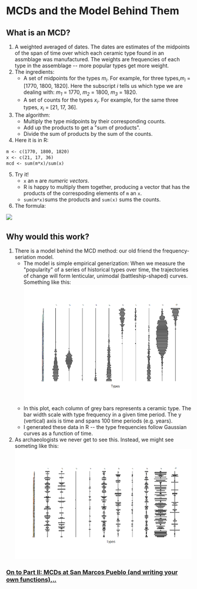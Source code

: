 # MCDs and the Model Behind Them
## What is an MCD?
1. A weighted averaged of dates. The dates are estimates of the midpoints of the span of time over which each ceramic type found in an assmblage was manufactured. The weights are frequencies of each type in the assemblage -- more popular types get more weight.  
2. The ingredients:
    - A set of midpoints for the types *m<sub>i</sub>*. For example, for three types,*m<sub>i</sub>* = [1770, 1800, 1820]. Here the subscript *i* tells us which type we are dealing with: *m<sub>1</sub>* = 1770, *m<sub>2</sub>* = 1800, *m<sub>3</sub>* = 1820.     
    - A set of counts for the types  *x<sub>i</sub>*. For example, for the same three types,  *x<sub>i</sub>* = [21, 17, 36].
3. The algorithm:
    - Multiply the type midpoints by their corresponding counts.
    - Add up the products to get a "sum of products".
    - Divide the sum of products by the sum of the counts.
4. Here it is in R: 
``` 
m <- c(1770, 1800, 1820)
x <- c(21, 17, 36) 
mcd <- sum(m*x)/sum(x)
``` 
5. Try it!
    - ```x``` an ```m``` are *numeric vectors*. 
    - R is happy to multiply them together, producing a vector that has the products of the correspoding elements of ```m``` an ```x```.
    - ```sum(m*x)```sums the products and ```sum(x)``` sums the counts.
6. The formula:
<img src="https://render.githubusercontent.com/render/math?math=\Large MCD=\frac{\sum_{i=1}^{T} x_i m_i} { \sum_{i=1}^{T} x_i}">

## Why would this work?
1.  There is a model behind the MCD method: our old friend the frequency-seriation model.
    - The model is simple empirical generization: When we measure the "popularity" of a series of historical types over time, the trajectories of change will form lenticular, unimodal (battleship-shaped) curves. Something like this:
![](./battleships.png)
    - In this plot, each column of grey bars represents a ceramic type. The bar width scale with type frequency in a given time period. The y (vertical) axis is time and spans 100 time periods (e.g. years).
    - I generated these data in R -- the type frequencies follow Gaussian curves as a function of time.   
2. As archaeologists we never get to see this. Instead, we might see someting like this:
![](./RandomOrderBattleships.png)   




### [On to Part II: MCDs at San Marcos Pueblo (and writing your own functions),..](https://github.com/DAACS-Research-Consortium/DAACS-Open-Academy/blob/main/FSS2021/Workshop5/Part_II.md)

   
   
